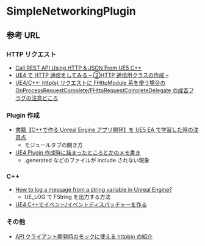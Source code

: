 # SimpleNetworkingPlugin

## 参考 URL

### HTTP リクエスト

- [Call REST API Using HTTP & JSON From UE5 C++](https://dev.epicgames.com/community/learning/tutorials/ZdXD/call-rest-api-using-http-json-from-ue5-c)
- [UE4 で HTTP 通信をしてみる – ②HTTP 通信用クラスの作成 –](https://tech.pjin.jp/blog/2019/07/18/ue4_http_02/)
- [UE4/C++: http(s) リクエストに FHttpModule 系を使う場合の OnProcessRequestComplete/FHttpRequestCompleteDelegate の成否フラグの注意どころ](https://usagi.hatenablog.jp/entry/2018/07/10/214556)

### Plugin 作成

- [書籍【C++で作る Unreal Engine アプリ開発】を UE5 EA で学習した時の注意点](https://note.com/posi_ta/n/neef5bbda8cc6)
  - モジュールタブの開き方
- [UE4 Plugin 作成時に詰まったところとかのメモ書き](https://tamfoi.hatenablog.com/entry/2016/05/29/070056)
  - .generated などのファイルが include されない現象

### C++

- [How to log a message from a string variable in Unreal Engine?](https://stackoverflow.com/questions/38500220/how-to-log-a-message-from-a-string-variable-in-unreal-engine)
  - UE_LOG で FString を出力する方法
- [UE4 C++でイベント/イベントディスパッチャーを作る](https://katze.hatenablog.jp/entry/2016/05/22/142950)

### その他

- [API クライアント開発時のモックに使える httpbin の紹介](https://qiita.com/sameyasu/items/adacceb8a1bee893599b)
